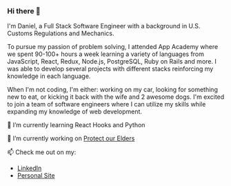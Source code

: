 ### Hi there 👋

I'm Daniel, a Full Stack Software Engineer with a background in U.S. Customs Regulations and Mechanics.  

To pursue my passion of problem solving, I attended App Academy where we spent 90-100+ hours a week learning a variety of languages from JavaScript, React, Redux, Node.js, PostgreSQL, Ruby on Rails and more. I was able to develop several projects with different stacks reinforcing my knowledge in each language.

When I'm not coding, I'm either: working on my car, looking for something new to eat, or kicking it back with the wife and 2 awesome dogs. I'm excited to join a team of software engineers where I can utilize my skills while expanding my knowledge of web development.

🌱 I’m currently learning React Hooks and Python

🔭 I’m currently working on [Protect our Elders](https://protect-our-elders.herokuapp.com/)

📫 Check me out on my:
  * <a href="https://www.linkedin.com/in/iamdanahn/" target="_blank">LinkedIn</a>
  * [Personal Site](https://iamdanahn.github.io/)


<!--
**iamdanahn/iamdanahn** is a ✨ _special_ ✨ repository because its `README.md` (this file) appears on your GitHub profile.

Here are some ideas to get you started:

- 🔭 I’m currently working on ...
- 🌱 I’m currently learning ...
- 👯 I’m looking to collaborate on ...
- 🤔 I’m looking for help with ...
- 💬 Ask me about ...
- 📫 How to reach me: ...
- 😄 Pronouns: ...
- ⚡ Fun fact: ...
-->
